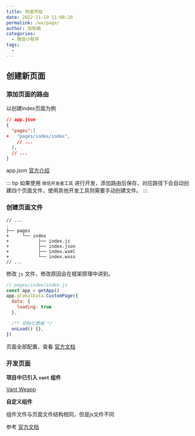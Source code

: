```yaml
---
title: 快速开始
date: 2022-11-19 11:08:28
permalink: /wx/page/
author: 张牧楠
categories: 
  - 微信小程序
tags: 
  - 
---
```


## 创建新页面

### 添加页面的路由
以创建index页面为例
```json  {4}
// app.json
{
  "pages":[
+   "pages/index/index",
    // ...
  ],
  // ...
}
```
app.json [官方介绍](https://developers.weixin.qq.com/miniprogram/dev/framework/config.html#%E5%85%A8%E5%B1%80%E9%85%8D%E7%BD%AE)

<!-- ::: tip 提示
- 一个小程序页面由四个文件组成：js、json、wxml、wxss
- 路由的第一个作为小程序的首页
- 开发过程中如果不希望刷新之后一个返回首页，可以暂时将自己开发的页面放在第一位
::: -->

::: tip
如果使用 `微信开发者工具` 进行开发，添加路由后保存，对应路径下会自动创建四个页面文件，使用其他开发工具则需要手动创建文件。
:::

### 创建页面文件

``` {4,5,6,7,8}
// ...
.
├── pages
+     └── index
+           ├── index.js
+           ├── index.json
+           ├── index.wxml
+           └── index.wxss
// ...
```

修改 `js` 文件，修改原因会在框架原理中讲到。

```js
// pages/index/index.js
const app = getApp()
app.globalData.CustomPage({
  data: {
    loading: true
  },

  /** 初始化数据 */
  onLoad() {},
})
```

页面全部配置，查看 [官方文档](https://developers.weixin.qq.com/miniprogram/dev/reference/api/Page.html)

### 开发页面

**项目中已引入 `vant` 组件**

[Vant Weapp](https://vant-contrib.gitee.io/vant-weapp/#/home)

**自定义组件**

组件文件与页面文件结构相同，但是js文件不同

参考 [官方文档](https://developers.weixin.qq.com/miniprogram/dev/reference/api/Component.html)
